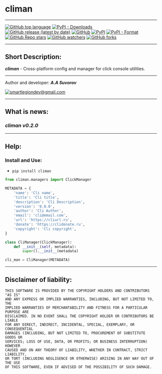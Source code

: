 # climan

***

[![GitHub top language](https://img.shields.io/github/languages/top/smartlegionlab/climan)](https://github.com/smartlegionlab/climan/)
[![PyPI - Downloads](https://img.shields.io/pypi/dm/climan?label=pypi%20downloads)](https://pypi.org/project/climan/)
[![GitHub release (latest by date)](https://img.shields.io/github/v/release/smartlegionlab/climan)](https://github.com/smartlegionlab/climan/)
[![GitHub](https://img.shields.io/github/license/smartlegionlab/climan?style=flat-square)](https://github.com/smartlegionlab/climan/blob/master/LICENSE)
[![PyPI](https://img.shields.io/pypi/v/climan)](https://pypi.org/project/climan)
[![PyPI - Format](https://img.shields.io/pypi/format/climan)](https://pypi.org/project/climan)
[![GitHub Repo stars](https://img.shields.io/github/stars/smartlegionlab/climan?style=social)](https://github.com/smartlegionlab/climan/)
[![GitHub watchers](https://img.shields.io/github/watchers/smartlegionlab/climan?style=social)](https://github.com/smartlegionlab/climan/)
[![GitHub forks](https://img.shields.io/github/forks/smartlegionlab/climan?style=social)](https://github.com/smartlegionlab/climan/)

***

## Short Description:

___climan___ - Cross-platform config and manager for click console utilities.

***

Author and developer: ___A.A Suvorov___

[![smartlegiondev@gmail.com](https://img.shields.io/static/v1?label=email&message=smartlegiondev@gmail.com&color=blue)](mailto:mysmartlegionlab@ya.ru)

***

## What is news:

### ___climan v0.2.0___

***

## Help:

### Install and Use:

- `pip install climan`

```python
from climan.managers import ClickManager

METADATA = {
    'name': 'Cli name',
    'title': 'Cli title',
    'description': 'Cli Description',
    'version': '0.0.0',
    'author': 'Cli Author',
    'email': 'cli@email.com',
    'url': 'https://cliurl.ru',
    'donate': 'https://clidonate.ru',
    'copyright': 'Cli copyright',
}

class CliManager(ClickManager):
    def __init__(self, metadata):
        super().__init__(metadata)

cli_man = CliManager(METADATA)
```

***

## Disclaimer of liability:

    THIS SOFTWARE IS PROVIDED BY THE COPYRIGHT HOLDERS AND CONTRIBUTORS "AS IS"
    AND ANY EXPRESS OR IMPLIED WARRANTIES, INCLUDING, BUT NOT LIMITED TO, THE
    IMPLIED WARRANTIES OF MERCHANTABILITY AND FITNESS FOR A PARTICULAR PURPOSE ARE
    DISCLAIMED. IN NO EVENT SHALL THE COPYRIGHT HOLDER OR CONTRIBUTORS BE LIABLE
    FOR ANY DIRECT, INDIRECT, INCIDENTAL, SPECIAL, EXEMPLARY, OR CONSEQUENTIAL
    DAMAGES (INCLUDING, BUT NOT LIMITED TO, PROCUREMENT OF SUBSTITUTE GOODS OR
    SERVICES; LOSS OF USE, DATA, OR PROFITS; OR BUSINESS INTERRUPTION) HOWEVER
    CAUSED AND ON ANY THEORY OF LIABILITY, WHETHER IN CONTRACT, STRICT LIABILITY,
    OR TORT (INCLUDING NEGLIGENCE OR OTHERWISE) ARISING IN ANY WAY OUT OF THE USE
    OF THIS SOFTWARE, EVEN IF ADVISED OF THE POSSIBILITY OF SUCH DAMAGE.
